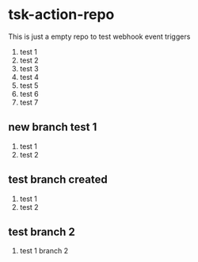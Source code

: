 # tsk-action-repo
This is just a empty repo to test webhook event triggers
1. test 1
2. test 2
3. test 3
4. test 4
5. test 5
6. test 6
7. test 7

## new branch test 1
1. test 1
2. test 2

## test branch created
1. test 1
2. test 2

## test branch 2
1. test 1 branch 2